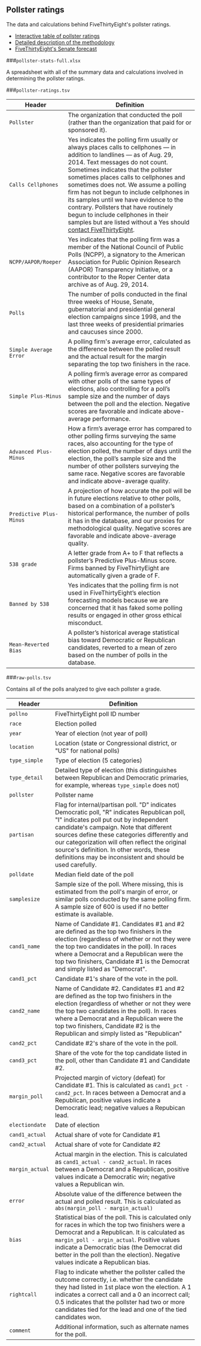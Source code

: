 ## Pollster ratings

The data and calculations behind FiveThirtyEight's pollster ratings.

* [Interactive table of pollster ratings](http://fivethirtyeight.com/interactives/pollster-ratings)
* [Detailed description of the methodology](http://fivethirtyeight.com/features/how-fivethirtyeight-calculates-pollster-ratings)
* [FiveThirtyEight's Senate forecast](http://fivethirtyeight.com/interactives/senate-forecast)

###`pollster-stats-full.xlsx`

A spreadsheet with all of the summary data and calculations involved in determining the pollster ratings.

###`pollster-ratings.tsv`

Header | Definition
---|---------
`Pollster` | The organization that conducted the poll (rather than the organization that paid for or sponsored it).
`Calls Cellphones` | Yes indicates the polling firm usually or always places calls to cellphones — in addition to landlines — as of Aug. 29, 2014. Text messages do not count. Sometimes indicates that the pollster sometimes places calls to cellphones and sometimes does not. We assume a polling firm has not begun to include cellphones in its samples until we have evidence to the contrary. Pollsters that have routinely begun to include cellphones in their samples but are listed without a Yes should [contact FiveThirtyEight](mailto:contact@fivethirtyeight.com).
`NCPP/AAPOR/Roeper` | Yes indicates that the polling firm was a member of the National Council of Public Polls (NCPP), a signatory to the American Association for Public Opinion Research (AAPOR) Transparency Initiative, or a contributor to the Roper Center data archive as of Aug. 29, 2014.
`Polls` | The number of polls conducted in the final three weeks of House, Senate, gubernatorial and presidential general election campaigns since 1998, and the last three weeks of presidential primaries and caucuses since 2000.
`Simple Average Error` | A polling firm's average error, calculated as the difference between the polled result and the actual result for the margin separating the top two finishers in the race.
`Simple Plus-Minus` | A polling firm’s average error as compared with other polls of the same types of elections, also controlling for a poll’s sample size and the number of days between the poll and the election. Negative scores are favorable and indicate above-average performance.
`Advanced Plus-Minus` | How a firm’s average error has compared to other polling firms surveying the same races, also accounting for the type of election polled, the number of days until the election, the poll’s sample size and the number of other pollsters surveying the same race. Negative scores are favorable and indicate above-average quality.
`Predictive Plus-Minus` | A projection of how accurate the poll will be in future elections relative to other polls, based on a combination of a pollster’s historical performance, the number of polls it has in the database, and our proxies for methodological quality. Negative scores are favorable and indicate above-average quality.
`538 grade` |  A letter grade from A+ to F that reflects a pollster’s Predictive Plus-Minus score. Firms banned by FiveThirtyEight are automatically given a grade of F.
`Banned by 538` | Yes indicates that the polling firm is not used in FiveThirtyEight’s election forecasting models because we are concerned that it has faked some polling results or engaged in other gross ethical misconduct.
`Mean-Reverted Bias` | A pollster’s historical average statistical bias toward Democratic or Republican candidates, reverted to a mean of zero based on the number of polls in the database.

###`raw-polls.tsv`

Contains all of the polls analyzed to give each pollster a grade.

Header | Definition
---|---------
`pollno` | FiveThirtyEight poll ID number
`race` | Election polled
`year` | Year of election (not year of poll)
`location` | Location (state or Congressional district, or "US" for national polls)
`type_simple` | Type of election (5 categories)
`type_detail` | Detailed type of election (this distinguishes between Republican and Democratic primaries, for example, whereas `type_simple` does not)
`pollster` | Pollster name
`partisan` | Flag for internal/partisan poll. "D" indicates Democratic poll, "R" indicates Republican poll, "I" indicates poll put out by independent candidate's campaign. Note that different sources define these categories differently and our categorization will often reflect the original source's definition. In other words, these definitions may be inconsistent and should be used carefully.
`polldate` | Median field date of the poll
`samplesize` | Sample size of the poll. Where missing, this is estimated from the poll's margin of error, or similar polls conducted by the same polling firm. A sample size of 600 is used if no better estimate is available.
`cand1_name` | Name of Candidate #1. Candidates #1 and #2 are defined as the top two finishers in the election (regardless of whether or not they were the top two candidates in the poll). In races where a Democrat and a Republican were the top two finishers, Candidate #1 is the Democrat and simply listed as "Democrat".
`cand1_pct` | Candidate #1's share of the vote in the poll.
`cand2_name` | Name of Candidate #2. Candidates #1 and #2 are defined as the top two finishers in the election (regardless of whether or not they were the top two candidates in the poll). In races where a Democrat and a Republican were the top two finishers, Candidate #2 is the Republican and simply listed as "Republican"
`cand2_pct` | Candidate #2's share of the vote in the poll.
`cand3_pct` | Share of the vote for the top candidate listed in the poll, other than Candidate #1 and Candidate #2.
`margin_poll` | Projected margin of victory (defeat) for Candidate #1. This is calculated as `cand1_pct - cand2_pct`. In races between a Democrat and a Republican, positive values indicate a Democratic lead; negative values a Repubican lead.
`electiondate` | Date of election
`cand1_actual` | Actual share of vote for Candidate #1
`cand2_actual` | Actual share of vote for Candidate #2
`margin_actual` | Actual margin in the election. This is calculated as `cand1_actual - cand2_actual`. In races between a Democrat and a Republican, positive values indicate a Democratic win; negative values a Republican win.
`error` | Absolute value of the difference between the actual and polled result. This is calculated as `abs(margin_poll - margin_actual)`
`bias` | Statistical bias of the poll. This is calculated only for races in which the top two finishers were a Democrat and a Republican. It is calculated as `margin_poll - argin_actual`. Positive values indicate a Democratic bias (the Democrat did better in the poll than the election). Negative values indicate a Republican bias.
`rightcall` | Flag to indicate whether the pollster called the outcome correctly, i.e. whether the candidate they had listed in 1st place won the election. A 1 indicates a correct call and a 0 an incorrect call; 0.5 indicates that the pollster had two or more candidates tied for the lead and one of the tied candidates won.
`comment` | Additional information, such as alternate names for the poll.